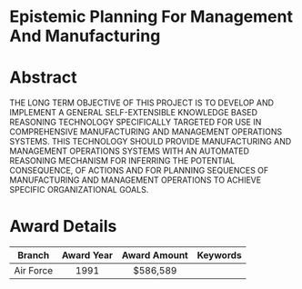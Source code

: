 
Epistemic Planning For Management And Manufacturing
===================================================

# Abstract


THE LONG TERM OBJECTIVE OF THIS PROJECT IS TO DEVELOP AND IMPLEMENT A GENERAL SELF-EXTENSIBLE KNOWLEDGE BASED REASONING TECHNOLOGY SPECIFICALLY TARGETED FOR USE IN COMPREHENSIVE MANUFACTURING AND MANAGEMENT OPERATIONS SYSTEMS. THIS TECHNOLOGY SHOULD PROVIDE MANUFACTURING AND MANAGEMENT OPERATIONS SYSTEMS WITH AN AUTOMATED REASONING MECHANISM FOR INFERRING THE POTENTIAL CONSEQUENCE, OF ACTIONS AND FOR PLANNING SEQUENCES OF MANUFACTURING AND MANAGEMENT OPERATIONS TO ACHIEVE SPECIFIC ORGANIZATIONAL GOALS.  

# Award Details

|Branch|Award Year|Award Amount|Keywords|
| :---: | :---: | :---: | :---: |
|Air Force|1991|$586,589||
